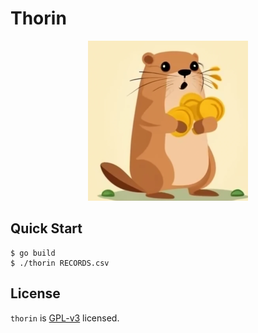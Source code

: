 # Thorin

<p align="center">
  <img src="./assets/thorin_logo_256.png" alt="logo" />
</p>

## Quick Start

```console
$ go build
$ ./thorin RECORDS.csv
```

## License
```thorin``` is [GPL-v3](https://github.com/thefenriswolf/thorin/blob/main/LICENSE) licensed.
